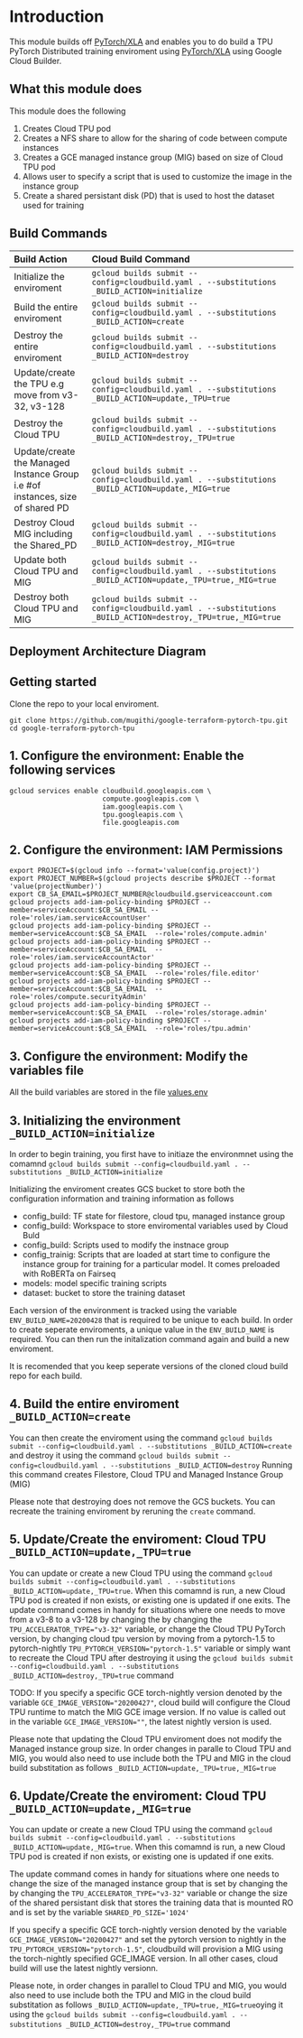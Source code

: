 # Introduction 

This module builds off [PyTorch/XLA](https://github.com/pytorch/xla) and enables you to do build a TPU PyTorch Distributed training enviroment using [PyTorch/XLA](https://github.com/pytorch/xla) using Google Cloud Builder.

## What this module does

This module does the following 

1. Creates Cloud TPU pod 
2. Creates a NFS share to allow for the sharing of code between compute instances 
3. Creates a GCE managed instance group (MIG) based on size of Cloud TPU pod
3. Allows user to specify a script that is used to customize the image in the instance group
4. Create a shared persistant disk (PD) that is used to host the dataset used for training


## Build Commands

|Build Action |Cloud Build Command|
|:----------|:-------------|
| Initialize the enviroment  |`gcloud builds submit --config=cloudbuild.yaml . --substitutions _BUILD_ACTION=initialize`|
| Build the entire enviroment |`gcloud builds submit --config=cloudbuild.yaml . --substitutions _BUILD_ACTION=create`|
| Destroy the entire enviroment |`gcloud builds submit --config=cloudbuild.yaml . --substitutions _BUILD_ACTION=destroy`|
| Update/create the TPU e.g move from v3-32, v3-128 |`gcloud builds submit --config=cloudbuild.yaml . --substitutions _BUILD_ACTION=update,_TPU=true`|
| Destroy the Cloud TPU  |`gcloud builds submit --config=cloudbuild.yaml . --substitutions _BUILD_ACTION=destroy,_TPU=true`|
| Update/create the Managed Instance Group i.e #of instances, size of shared PD |`gcloud builds submit --config=cloudbuild.yaml . --substitutions _BUILD_ACTION=update,_MIG=true`|
| Destroy Cloud MIG including the Shared_PD  |`gcloud builds submit --config=cloudbuild.yaml . --substitutions _BUILD_ACTION=destroy,_MIG=true`|
| Update both Cloud TPU and MIG |`gcloud builds submit --config=cloudbuild.yaml . --substitutions _BUILD_ACTION=update,_TPU=true,_MIG=true`|
| Destroy both Cloud TPU and MIG |`gcloud builds submit --config=cloudbuild.yaml . --substitutions _BUILD_ACTION=destroy,_TPU=true,_MIG=true`|


## Deployment Architecture Diagram
<!-- ![Terraform Cloud TPU deployment Architecture ](https://github.com/mugithi/google-terraform-pytorch-tpu/blob/master/scripts/tf_cloudtpu_pytorch_provisioning.png?raw=true "Deployment Architecture Diagram") -->

## Getting started

Clone the repo to your local enviroment. 
```
git clone https://github.com/mugithi/google-terraform-pytorch-tpu.git
cd google-terraform-pytorch-tpu
```

## 1. Configure the environment: Enable the following services
```
gcloud services enable cloudbuild.googleapis.com \
                       compute.googleapis.com \
                       iam.googleapis.com \
                       tpu.googleapis.com \
                       file.googleapis.com 
```
## 2. Configure the environment: IAM Permissions 

```
export PROJECT=$(gcloud info --format='value(config.project)')
export PROJECT_NUMBER=$(gcloud projects describe $PROJECT --format 'value(projectNumber)')
export CB_SA_EMAIL=$PROJECT_NUMBER@cloudbuild.gserviceaccount.com
gcloud projects add-iam-policy-binding $PROJECT --member=serviceAccount:$CB_SA_EMAIL --role='roles/iam.serviceAccountUser' 
gcloud projects add-iam-policy-binding $PROJECT --member=serviceAccount:$CB_SA_EMAIL  --role='roles/compute.admin' 
gcloud projects add-iam-policy-binding $PROJECT --member=serviceAccount:$CB_SA_EMAIL  --role='roles/iam.serviceAccountActor' 
gcloud projects add-iam-policy-binding $PROJECT --member=serviceAccount:$CB_SA_EMAIL  --role='roles/file.editor'  
gcloud projects add-iam-policy-binding $PROJECT --member=serviceAccount:$CB_SA_EMAIL  --role='roles/compute.securityAdmin'
gcloud projects add-iam-policy-binding $PROJECT --member=serviceAccount:$CB_SA_EMAIL  --role='roles/storage.admin'
gcloud projects add-iam-policy-binding $PROJECT --member=serviceAccount:$CB_SA_EMAIL  --role='roles/tpu.admin'
```

## 3. Configure the environment: Modify the variables file

All the build variables are stored in the file [values.env](values.env)


## 3. Initializing the environment `_BUILD_ACTION=initialize`

In order to begin training, you first have to initiaze the environmnet using the comamnd `gcloud builds submit --config=cloudbuild.yaml . --substitutions _BUILD_ACTION=initialize`

Initializing the enviroment creates GCS bucket to store both the configuration information and training information as follows

- config_build: TF state for filestore, cloud tpu, managed instance group 
- config_build: Workspace to store enviromental variables used by Cloud Buld
- config_build: Scripts used to modify the instnace group
- config_trainig: Scripts that are loaded at start time to configure the instance group for training for a particular model. It comes preloaded with RoBERTa on Fairseq
- models: model specific training scripts
- dataset: bucket to store the training dataset

Each version of the environment is tracked using the variable `ENV_BUILD_NAME=20200428` that is required to be unique to each build. In order to create seperate enviroments, a unique value in the `ENV_BUILD_NAME` is required. You can then run the initalization command again and build a new enviroment. 

It is recomended that you keep seperate versions of the cloned cloud build repo for each build. 

## 4. Build the entire enviroment `_BUILD_ACTION=create`

You can then create the enviroment using the command `gcloud builds submit --config=cloudbuild.yaml . --substitutions _BUILD_ACTION=create` and destroy it using the command `gcloud builds submit --config=cloudbuild.yaml . --substitutions _BUILD_ACTION=destroy`  Running this command creates Filestore, Cloud TPU and Managed Instance Group (MIG)

Please note that destroying does not remove the GCS buckets. You can recreate the training enviroment by reruning the `create` command.

## 5. Update/Create the enviroment: Cloud TPU  `_BUILD_ACTION=update,_TPU=true`

You can update or create a new Cloud TPU using the command `gcloud builds submit --config=cloudbuild.yaml . --substitutions _BUILD_ACTION=update,_TPU=true`. When this comamnd is run, a new Cloud TPU pod is created if non exists, or existing one is updated if one exits. The update command comes in handy for situations where one needs to move from a v3-8 to a v3-128 by changing the by changing the `TPU_ACCELERATOR_TYPE="v3-32"` variable, or change the Cloud TPU PyTorch version, by changing cloud tpu version by moving from a pytorch-1.5 to pytorch-nightly  `TPU_PYTORCH_VERSION="pytorch-1.5"` variable or simply want to recreate the Cloud TPU after destroying it using the `gcloud builds submit --config=cloudbuild.yaml . --substitutions _BUILD_ACTION=destroy,_TPU=true` command

TODO: If you specify a specific GCE torch-nightly version denoted by the variable `GCE_IMAGE_VERSION="20200427"`, cloud build will configure the Cloud TPU runtime to match the MIG GCE image version. If no value is called out in the variable `GCE_IMAGE_VERSION=""`, the latest nightly version is used.

Please note that updating the Cloud TPU enviroment does not modify the Managed instance group size. In order changes in paralle to Cloud TPU and MIG, you would also need to use include both the TPU and MIG in the cloud build substitation as follows `_BUILD_ACTION=update,_TPU=true,_MIG=true`

## 6. Update/Create the enviroment: Cloud TPU  `_BUILD_ACTION=update,_MIG=true`

You can update or create a new Cloud TPU using the command `gcloud builds submit --config=cloudbuild.yaml . --substitutions _BUILD_ACTION=update,_MIG=true`. When this comamnd is run, a new Cloud TPU pod is created if non exists, or existing one is updated if one exits. 

The update command comes in handy for situations where one needs to change the size of the managed instance group that is set by changing the by changing the `TPU_ACCELERATOR_TYPE="v3-32"` variable or change the size of the shared persistant disk that stores the training data that is mounted RO and is set by the variable `SHARED_PD_SIZE='1024'` 

If you specify a specific GCE torch-nightly version denoted by the variable `GCE_IMAGE_VERSION="20200427"` and set the pytorch version to nightly in the `TPU_PYTORCH_VERSION="pytorch-1.5"`, cloudbuild will provision a MIG using the torch-nightly specified GCE_IMAGE version. In all other cases, cloud build will use the latest nightly versionn.

Please note, in order changes in parallel to Cloud TPU and MIG, you would also need to use include both the TPU and MIG in the cloud build substitation as follows `_BUILD_ACTION=update,_TPU=true,_MIG=true`oying it using the `gcloud builds submit --config=cloudbuild.yaml . --substitutions _BUILD_ACTION=destroy,_TPU=true` command



